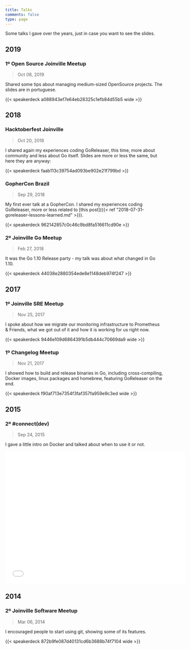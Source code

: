 ```yaml
---
title: Talks
comments: false
type: page
---
```


Some talks I gave over the years, just in case you want to see the slides.

## 2019

### 1º Open Source Joinville Meetup

> Oct 08, 2019

Shared some tips about managing medium-sized OpenSource projects. The slides
are in portuguese.

{{< speakerdeck a088943ef7e64eb28325c1efb84d55b5 wide >}}

## 2018

### Hacktoberfest Joinville

> Oct 20, 2018

I shared again my experiences coding GoReleaser, this time, more about
community and less about Go itself. Slides are more or less the same, but
here they are anyway:

{{< speakerdeck faab113c39754ad093be902e21f799bd >}}

### GopherCon Brazil

> Sep 29, 2018

My first ever talk at a GopherCon. I shared my experiences coding GoReleaser,
more or less related to [this post]({{< ref "2018-07-31-goreleaser-lessons-learned.md" >}}).

{{< speakerdeck 962142857c0c46c9bd8fa516611cd90e >}}

### 2º Joinville Go Meetup

> Feb 27, 2018

It was the Go 1.10 Release party - my talk was about what changed in
Go 1.10.

{{< speakerdeck 44038e2880354ede8e1148deb974f247 >}}

## 2017

### 1º Joinville SRE Meetup

> Nov 25, 2017

I spoke about how we migrate our monitoring infrastructure to Prometheus &
Friends, what we got out of it and how it is working for us right now.

{{< speakerdeck 9446e109d6864391b5db444c70669da9 wide >}}

### 1º Changelog Meetup

> Nov 21, 2017

I showed how to build and release binaries in Go, including cross-compiling,
Docker images, linux packages and homebrew, featuring GoReleaser on the end.

{{< speakerdeck f90af713e7354f3faf357fa959e9c3ed wide >}}

## 2015

### 2º #connect(dev)

> Sep 24, 2015

I gave a little intro on Docker and talked about when to use it or not.

<iframe src="//slides.com/caarlos0/why-docker/embed?style=light" width="576" height="420" scrolling="no" frameborder="0" webkitallowfullscreen mozallowfullscreen allowfullscreen></iframe>

## 2014

### 2º Joinville Software Meetup

> Mar 06, 2014

I encouraged people to start using git, showing some of its features.

{{< speakerdeck 872b9fe087d40131cd6b3688b74f7104 wide >}}
